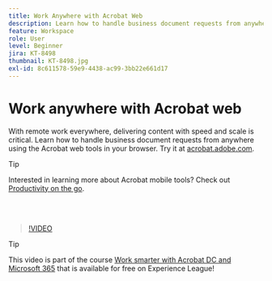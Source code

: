 ```yaml
---
title: Work Anywhere with Acrobat Web
description: Learn how to handle business document requests from anywhere using the Acrobat web tools in your browser
feature: Workspace
role: User
level: Beginner
jira: KT-8498
thumbnail: KT-8498.jpg
exl-id: 8c611578-59e9-4438-ac99-3bb22e661d17
---
```

# Work anywhere with Acrobat web

With remote work everywhere, delivering content with speed and scale is critical. Learn how to handle business document requests from anywhere using the Acrobat web tools in your browser. Try it at [acrobat.adobe.com](https://acrobat.adobe.com/).

>[!TIP]
>
>Interested in learning more about Acrobat mobile tools? Check out [Productivity on the go](productivity.md).

<br>&nbsp;

>[!VIDEO](https://video.tv.adobe.com/v/337436?quality=12&learn=on&hidetitle=true)

>[!TIP]
>
>This video is part of the course [Work smarter with Acrobat DC and Microsoft 365](https://experienceleague.adobe.com/?recommended=Acrobat-U-1-2021.microsoft365) that is available for free on Experience League!
